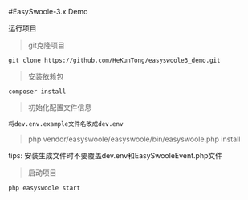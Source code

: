 #EasySwoole-3.x Demo

运行项目

> git克隆项目

```
git clone https://github.com/HeKunTong/easyswoole3_demo.git
```

> 安装依赖包

```
composer install
```

> 初始化配置文件信息

```
将dev.env.example文件名改成dev.env
```

> php vendor/easyswoole/easyswoole/bin/easyswoole.php install

tips: 安装生成文件时不要覆盖dev.env和EasySwooleEvent.php文件

> 启动项目

```
php easyswoole start
```